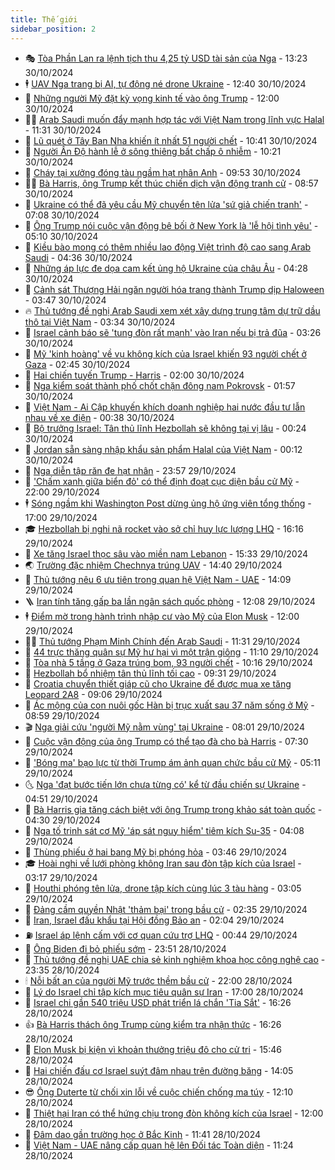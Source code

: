 ```yaml
---
title: Thế giới
sidebar_position: 2
---
```


<!-- vnexpress-the-gioi:START -->
- 🎭 [Tòa Phần Lan ra lệnh tịch thu 4,25 tỷ USD tài sản của Nga](https://vnexpress.net/toa-phan-lan-ra-lenh-tich-thu-4-25-ty-usd-tai-san-cua-nga-4810377.html) - 13:23 30/10/2024
- 🕴 [UAV Nga trang bị AI, tự động né drone Ukraine](https://vnexpress.net/uav-nga-trang-bi-ai-tu-dong-ne-drone-ukraine-4810292.html) - 12:40 30/10/2024
- 🤭 [Những người Mỹ đặt kỳ vọng kinh tế vào ông Trump](https://vnexpress.net/nhung-nguoi-my-dat-ky-vong-kinh-te-vao-ong-trump-4809863.html) - 12:00 30/10/2024
- 🧑‍💻 [Arab Saudi muốn đẩy mạnh hợp tác với Việt Nam trong lĩnh vực Halal](https://vnexpress.net/arab-saudi-muon-day-manh-hop-tac-voi-viet-nam-trong-linh-vuc-halal-4810323.html) - 11:31 30/10/2024
- 🦏 [Lũ quét ở Tây Ban Nha khiến ít nhất 51 người chết](https://vnexpress.net/lu-quet-o-tay-ban-nha-khien-it-nhat-51-nguoi-chet-4810287.html) - 10:41 30/10/2024
- 🦒 [Người Ấn Độ hành lễ ở sông thiêng bất chấp ô nhiễm](https://vnexpress.net/nguoi-an-do-hanh-le-o-song-thieng-bat-chap-o-nhiem-4810236.html) - 10:21 30/10/2024
- 🌈 [Cháy tại xưởng đóng tàu ngầm hạt nhân Anh](https://vnexpress.net/chay-tai-xuong-dong-tau-ngam-hat-nhan-anh-4810251.html) - 09:53 30/10/2024
- 🧑‍🏫 [Bà Harris, ông Trump kết thúc chiến dịch vận động tranh cử](https://vnexpress.net/ba-harris-ong-trump-ket-thuc-chien-dich-van-dong-tranh-cu-4810210.html) - 08:57 30/10/2024
- 🐲 [Ukraine có thể đã yêu cầu Mỹ chuyển tên lửa &#39;sứ giả chiến tranh&#39;](https://vnexpress.net/ukraine-co-the-da-yeu-cau-my-chuyen-ten-lua-su-gia-chien-tranh-4810135.html) - 07:08 30/10/2024
- 🦒 [Ông Trump nói cuộc vận động bê bối ở New York là &#39;lễ hội tình yêu&#39;](https://vnexpress.net/ong-trump-noi-cuoc-van-dong-be-boi-o-new-york-la-le-hoi-tinh-yeu-4810076.html) - 05:10 30/10/2024
- 🐻 [Kiều bào mong có thêm nhiều lao động Việt trình độ cao sang Arab Saudi](https://vnexpress.net/kieu-bao-mong-co-them-nhieu-lao-dong-viet-trinh-do-cao-sang-arab-saudi-4810101.html) - 04:36 30/10/2024
- 🚀 [Những áp lực đe dọa cam kết ủng hộ Ukraine của châu Âu](https://vnexpress.net/nhung-ap-luc-de-doa-cam-ket-ung-ho-ukraine-cua-chau-au-4809818.html) - 04:28 30/10/2024
- 🥰 [Cảnh sát Thượng Hải ngăn người hóa trang thành Trump dịp Haloween](https://vnexpress.net/canh-sat-thuong-hai-ngan-nguoi-hoa-trang-thanh-trump-dip-haloween-4810024.html) - 03:47 30/10/2024
- 🔥 [Thủ tướng đề nghị Arab Saudi xem xét xây dựng trung tâm dự trữ dầu thô tại Việt Nam](https://vnexpress.net/thu-tuong-de-nghi-arab-saudi-xem-xet-xay-dung-trung-tam-du-tru-dau-tho-tai-viet-nam-4810090.html) - 03:34 30/10/2024
- 🥳 [Israel cảnh báo sẽ &#39;tung đòn rất mạnh&#39; vào Iran nếu bị trả đũa](https://vnexpress.net/israel-canh-bao-se-tung-don-rat-manh-vao-iran-neu-bi-tra-dua-4810015.html) - 03:26 30/10/2024
- 💼 [Mỹ &#39;kinh hoàng&#39; về vụ không kích của Israel khiến 93 người chết ở Gaza](https://vnexpress.net/my-kinh-hoang-ve-vu-khong-kich-cua-israel-khien-93-nguoi-chet-o-gaza-4810011.html) - 02:45 30/10/2024
- 🤡 [Hai chiến tuyến Trump - Harris](https://vnexpress.net/hai-chien-tuyen-trump-harris-4807399.html) - 02:00 30/10/2024
- 🌁 [Nga kiểm soát thành phố chốt chặn đông nam Pokrovsk](https://vnexpress.net/nga-kiem-soat-thanh-pho-chot-chan-dong-nam-pokrovsk-4809990.html) - 01:57 30/10/2024
- 🤩 [Việt Nam - Ai Cập khuyến khích doanh nghiệp hai nước đầu tư lẫn nhau về xe điện](https://vnexpress.net/viet-nam-ai-cap-khuyen-khich-doanh-nghiep-hai-nuoc-dau-tu-lan-nhau-ve-xe-dien-4809976.html) - 00:38 30/10/2024
- 🎉 [Bộ trưởng Israel: Tân thủ lĩnh Hezbollah sẽ không tại vị lâu](https://vnexpress.net/bo-truong-israel-tan-thu-linh-hezbollah-se-khong-tai-vi-lau-4809993.html) - 00:24 30/10/2024
- 🎉 [Jordan sẵn sàng nhập khẩu sản phẩm Halal của Việt Nam](https://vnexpress.net/jordan-san-sang-nhap-khau-san-pham-halal-cua-viet-nam-4809975.html) - 00:12 30/10/2024
- 🌁 [Nga diễn tập răn đe hạt nhân](https://vnexpress.net/nga-dien-tap-ran-de-hat-nhan-4809971.html) - 23:57 29/10/2024
- 🌊 [&#39;Chấm xanh giữa biển đỏ&#39; có thể định đoạt cục diện bầu cử Mỹ](https://vnexpress.net/cham-xanh-giua-bien-do-co-the-dinh-doat-cuc-dien-bau-cu-my-4807829.html) - 22:00 29/10/2024
- 🕴 [Sóng ngầm khi Washington Post dừng ủng hộ ứng viên tổng thống](https://vnexpress.net/song-ngam-khi-washington-post-dung-ung-ho-ung-vien-tong-thong-4809386.html) - 17:00 29/10/2024
- 🎓 [Hezbollah bị nghi nã rocket vào sở chỉ huy lực lượng LHQ](https://vnexpress.net/hezbollah-bi-nghi-na-rocket-vao-so-chi-huy-luc-luong-lhq-4809960.html) - 16:16 29/10/2024
- 🦩 [Xe tăng Israel thọc sâu vào miền nam Lebanon](https://vnexpress.net/xe-tang-israel-thoc-sau-vao-mien-nam-lebanon-4809954.html) - 15:33 29/10/2024
- 🌏 [Trường đặc nhiệm Chechnya trúng UAV](https://vnexpress.net/truong-dac-nhiem-chechnya-trung-uav-4809942.html) - 14:40 29/10/2024
- 🌋 [Thủ tướng nêu 6 ưu tiên trong quan hệ Việt Nam - UAE](https://vnexpress.net/thu-tuong-neu-6-uu-tien-trong-quan-he-viet-nam-uae-4809929.html) - 14:09 29/10/2024
- 🪜 [Iran tính tăng gấp ba lần ngân sách quốc phòng](https://vnexpress.net/iran-tinh-tang-gap-ba-lan-ngan-sach-quoc-phong-4809862.html) - 12:08 29/10/2024
- 🕴 [Điểm mờ trong hành trình nhập cư vào Mỹ của Elon Musk](https://vnexpress.net/diem-mo-trong-hanh-trinh-nhap-cu-vao-my-cua-elon-musk-4809569.html) - 12:00 29/10/2024
- 🧑‍🏫 [Thủ tướng Phạm Minh Chính đến Arab Saudi](https://vnexpress.net/thu-tuong-pham-minh-chinh-den-arab-saudi-4809535.html) - 11:31 29/10/2024
- 🌮 [44 trực thăng quân sự Mỹ hư hại vì một trận giông](https://vnexpress.net/44-truc-thang-quan-su-my-hu-hai-vi-mot-tran-giong-4809823.html) - 11:10 29/10/2024
- 🚦 [Tòa nhà 5 tầng ở Gaza trúng bom, 93 người chết](https://vnexpress.net/toa-nha-5-tang-o-gaza-trung-bom-93-nguoi-chet-4809837.html) - 10:16 29/10/2024
- 💫 [Hezbollah bổ nhiệm tân thủ lĩnh tối cao](https://vnexpress.net/hezbollah-bo-nhiem-tan-thu-linh-toi-cao-4809848.html) - 09:31 29/10/2024
- 🤡 [Croatia chuyển thiết giáp cũ cho Ukraine để được mua xe tăng Leopard 2A8](https://vnexpress.net/croatia-chuyen-thiet-giap-cu-cho-ukraine-de-duoc-mua-xe-tang-leopard-2a8-4809768.html) - 09:06 29/10/2024
- 🦣 [Ác mộng của con nuôi gốc Hàn bị trục xuất sau 37 năm sống ở Mỹ](https://vnexpress.net/ac-mong-cua-con-nuoi-goc-han-bi-truc-xuat-sau-37-nam-song-o-my-4809570.html) - 08:59 29/10/2024
- 🎬 [Nga giải cứu &#39;người Mỹ nằm vùng&#39; tại Ukraine](https://vnexpress.net/nga-giai-cuu-nguoi-my-nam-vung-tai-ukraine-4809706.html) - 08:01 29/10/2024
- 🎉 [Cuộc vận động của ông Trump có thể tạo đà cho bà Harris](https://vnexpress.net/cuoc-van-dong-cua-ong-trump-co-the-tao-da-cho-ba-harris-4809590.html) - 07:30 29/10/2024
- 🎡 [&#39;Bóng ma&#39; bạo lực từ thời Trump ám ảnh quan chức bầu cử Mỹ](https://vnexpress.net/bong-ma-bao-luc-tu-thoi-trump-am-anh-quan-chuc-bau-cu-my-4803931.html) - 05:11 29/10/2024
- 🌜 [Nga &#39;đạt bước tiến lớn chưa từng có&#39; kể từ đầu chiến sự Ukraine](https://vnexpress.net/nga-dat-buoc-tien-lon-chua-tung-co-ke-tu-dau-chien-su-ukraine-4809589.html) - 04:51 29/10/2024
- 🎡 [Bà Harris gia tăng cách biệt với ông Trump trong khảo sát toàn quốc](https://vnexpress.net/ba-harris-gia-tang-cach-biet-voi-ong-trump-trong-khao-sat-toan-quoc-4809576.html) - 04:30 29/10/2024
- 🤗 [Nga tố trinh sát cơ Mỹ &#39;áp sát nguy hiểm&#39; tiêm kích Su-35](https://vnexpress.net/nga-to-trinh-sat-co-my-ap-sat-nguy-hiem-tiem-kich-su-35-4809612.html) - 04:08 29/10/2024
- 🦩 [Thùng phiếu ở hai bang Mỹ bị phóng hỏa](https://vnexpress.net/thung-phieu-o-hai-bang-my-bi-phong-hoa-4809599.html) - 03:46 29/10/2024
- 🎓 [Hoài nghi về lưới phòng không Iran sau đòn tập kích của Israel](https://vnexpress.net/hoai-nghi-ve-luoi-phong-khong-iran-sau-don-tap-kich-cua-israel-4809151.html) - 03:17 29/10/2024
- 🌁 [Houthi phóng tên lửa, drone tập kích cùng lúc 3 tàu hàng](https://vnexpress.net/houthi-phong-ten-lua-drone-tap-kich-cung-luc-3-tau-hang-4809578.html) - 03:05 29/10/2024
- 🤩 [Đảng cầm quyền Nhật &#39;thảm bại&#39; trong bầu cử](https://vnexpress.net/dang-cam-quyen-nhat-tham-bai-trong-bau-cu-4809585.html) - 02:35 29/10/2024
- 👹 [Iran, Israel đấu khẩu tại Hội đồng Bảo an](https://vnexpress.net/iran-israel-dau-khau-tai-hoi-dong-bao-an-4809556.html) - 02:04 29/10/2024
- ⛽️ [Israel áp lệnh cấm với cơ quan cứu trợ LHQ](https://vnexpress.net/israel-ap-lenh-cam-voi-co-quan-cuu-tro-lhq-4809546.html) - 00:44 29/10/2024
- 🚀 [Ông Biden đi bỏ phiếu sớm](https://vnexpress.net/ong-biden-di-bo-phieu-som-4809542.html) - 23:51 28/10/2024
- 🎡 [Thủ tướng đề nghị UAE chia sẻ kinh nghiệm khoa học công nghệ cao](https://vnexpress.net/thu-tuong-de-nghi-uae-chia-se-kinh-nghiem-khoa-hoc-cong-nghe-cao-4809531.html) - 23:35 28/10/2024
- 🕯 [Nỗi bất an của người Mỹ trước thềm bầu cử](https://vnexpress.net/noi-bat-an-cua-nguoi-my-truoc-them-bau-cu-4809310.html) - 22:00 28/10/2024
- 🐻 [Lý do Israel chỉ tập kích mục tiêu quân sự Iran](https://vnexpress.net/ly-do-israel-chi-tap-kich-muc-tieu-quan-su-iran-4809142.html) - 17:00 28/10/2024
- 🚦 [Israel chi gần 540 triệu USD phát triển lá chắn &#39;Tia Sắt&#39;](https://vnexpress.net/israel-chi-gan-540-trieu-usd-phat-trien-la-chan-tia-sat-4809495.html) - 16:26 28/10/2024
- 👍 [Bà Harris thách ông Trump cùng kiểm tra nhận thức](https://vnexpress.net/ba-harris-thach-ong-trump-cung-kiem-tra-nhan-thuc-4809519.html) - 16:26 28/10/2024
- 🚀 [Elon Musk bị kiện vì khoản thưởng triệu đô cho cử tri](https://vnexpress.net/elon-musk-bi-kien-vi-khoan-thuong-trieu-do-cho-cu-tri-4809509.html) - 15:46 28/10/2024
- 🌮 [Hai chiến đấu cơ Israel suýt đâm nhau trên đường băng](https://vnexpress.net/hai-chien-dau-co-israel-suyt-dam-nhau-tren-duong-bang-4809480.html) - 14:05 28/10/2024
- 😎 [Ông Duterte từ chối xin lỗi về cuộc chiến chống ma túy](https://vnexpress.net/ong-duterte-tu-choi-xin-loi-ve-cuoc-chien-chong-ma-tuy-4809464.html) - 12:10 28/10/2024
- 🐲 [Thiệt hại Iran có thể hứng chịu trong đòn không kích của Israel](https://vnexpress.net/thiet-hai-iran-co-the-hung-chiu-trong-don-khong-kich-cua-israel-4809309.html) - 12:00 28/10/2024
- 💫 [Đâm dao gần trường học ở Bắc Kinh](https://vnexpress.net/dam-dao-gan-truong-hoc-o-bac-kinh-4809459.html) - 11:41 28/10/2024
- 👀 [Việt Nam - UAE nâng cấp quan hệ lên Đối tác Toàn diện](https://vnexpress.net/viet-nam-uae-nang-cap-quan-he-len-doi-tac-toan-dien-4809458.html) - 11:24 28/10/2024<!-- vnexpress-the-gioi:END -->